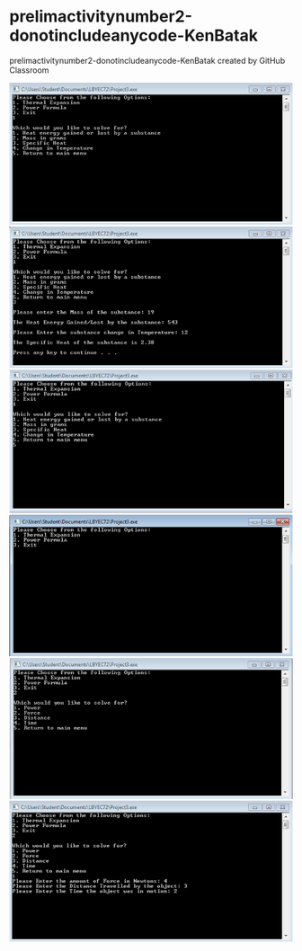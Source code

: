 # prelimactivitynumber2-donotincludeanycode-KenBatak
prelimactivitynumber2-donotincludeanycode-KenBatak created by GitHub Classroom

![](1.PNG)
![](2.PNG)
![](3.PNG)
![](4.PNG)
![](5.PNG)
![](6.PNG)
